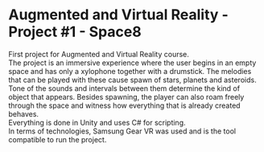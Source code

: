 # Augmented and Virtual Reality - Project #1 - Space8
First project for Augmented and Virtual Reality course. <br/>
The project is an immersive experience where the user begins in an empty space and has only a xylophone together with a drumstick. The melodies that can be played with these cause spawn of stars, planets and asteroids. Tone of the sounds and intervals between them determine the kind of object that appears. Besides spawning, the player can also roam freely through the space and witness how everything that is already created behaves.<br/>
Everything is done in Unity and uses C# for scripting. <br/>
In terms of technologies, Samsung Gear VR was used and is the tool compatible to run the project.
